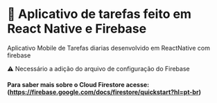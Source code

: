 # :iphone: Aplicativo de tarefas feito em React Native e Firebase
Aplicativo Mobile de Tarefas diarias desenvolvido em ReactNative com firebase

:warning: Necessário a adição do arquivo de configuração do Firebase 
#### Para saber mais sobre o Cloud Firestore acesse: (https://firebase.google.com/docs/firestore/quickstart?hl=pt-br)

